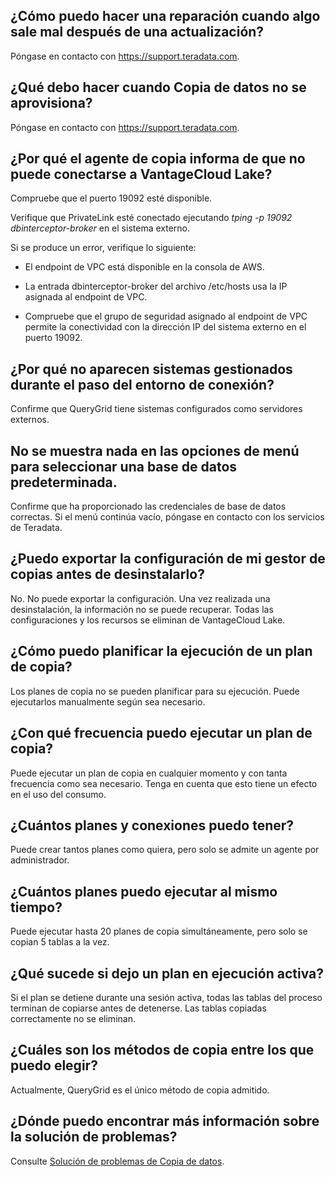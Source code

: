 ¿Cómo puedo hacer una reparación cuando algo sale mal después de una actualización?
-----------------------------------------------------------------------------------

Póngase en contacto con <https://support.teradata.com>.

¿Qué debo hacer cuando Copia de datos no se aprovisiona?
--------------------------------------------------------

Póngase en contacto con <https://support.teradata.com>.

¿Por qué el agente de copia informa de que no puede conectarse a VantageCloud Lake?
-----------------------------------------------------------------------------------

Compruebe que el puerto 19092 esté disponible.

Verifique que PrivateLink esté conectado ejecutando *tping -p 19092 dbinterceptor-broker* en el sistema externo.

Si se produce un error, verifique lo siguiente:

-   El endpoint de VPC está disponible en la consola de AWS.

-   La entrada dbinterceptor-broker del archivo /etc/hosts usa la IP asignada al endpoint de VPC.

-   Compruebe que el grupo de seguridad asignado al endpoint de VPC permite la conectividad con la dirección IP del sistema externo en el puerto 19092.

¿Por qué no aparecen sistemas gestionados durante el paso del entorno de conexión?
----------------------------------------------------------------------------------

Confirme que QueryGrid tiene sistemas configurados como servidores externos.

No se muestra nada en las opciones de menú para seleccionar una base de datos predeterminada.
---------------------------------------------------------------------------------------------

Confirme que ha proporcionado las credenciales de base de datos correctas. Si el menú continúa vacío, póngase en contacto con los servicios de Teradata.

¿Puedo exportar la configuración de mi gestor de copias antes de desinstalarlo?
-------------------------------------------------------------------------------

No. No puede exportar la configuración. Una vez realizada una desinstalación, la información no se puede recuperar. Todas las configuraciones y los recursos se eliminan de VantageCloud Lake.

¿Cómo puedo planificar la ejecución de un plan de copia?
--------------------------------------------------------

Los planes de copia no se pueden planificar para su ejecución. Puede ejecutarlos manualmente según sea necesario.

¿Con qué frecuencia puedo ejecutar un plan de copia?
----------------------------------------------------

Puede ejecutar un plan de copia en cualquier momento y con tanta frecuencia como sea necesario. Tenga en cuenta que esto tiene un efecto en el uso del consumo.

¿Cuántos planes y conexiones puedo tener?
-----------------------------------------

Puede crear tantos planes como quiera, pero solo se admite un agente por administrador.

¿Cuántos planes puedo ejecutar al mismo tiempo?
-----------------------------------------------

Puede ejecutar hasta 20 planes de copia simultáneamente, pero solo se copian 5 tablas a la vez.

¿Qué sucede si dejo un plan en ejecución activa?
------------------------------------------------

Si el plan se detiene durante una sesión activa, todas las tablas del proceso terminan de copiarse antes de detenerse. Las tablas copiadas correctamente no se eliminan.

¿Cuáles son los métodos de copia entre los que puedo elegir?
------------------------------------------------------------

Actualmente, QueryGrid es el único método de copia admitido.

¿Dónde puedo encontrar más información sobre la solución de problemas?
----------------------------------------------------------------------

Consulte [Solución de problemas de Copia de datos](https://docs.teradata.com/access/sources/dita/topic?dita:topicPath=thg1693478735173.dita&utm_source=console&utm_medium=iph).
